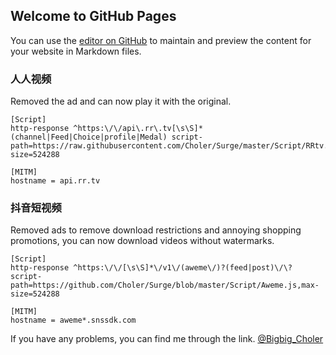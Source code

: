 ## Welcome to GitHub Pages

You can use the [editor on GitHub](https://github.com/Choler/Surge/edit/master/README.md) to maintain and preview the content for your website in Markdown files.

### 人人视频

Removed the ad and can now play it with the original.

```
[Script]
http-response ^https:\/\/api\.rr\.tv[\s\S]*(channel|Feed|Choice|profile|Medal) script-path=https://raw.githubusercontent.com/Choler/Surge/master/Script/RRtv.js,max-size=524288

[MITM]
hostname = api.rr.tv
```

### 抖音短视频

Removed ads to remove download restrictions and annoying shopping promotions, you can now download videos without watermarks.

```
[Script]
http-response ^https:\/\/[\s\S]*\/v1\/(aweme\/)?(feed|post)\/\? script-path=https://github.com/Choler/Surge/blob/master/Script/Aweme.js,max-size=524288

[MITM]
hostname = aweme*.snssdk.com
```


If you have any problems, you can find me through the link. [@Bigbig_Choler](https://t.me/Bigbig_Choler)
